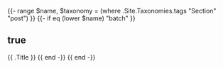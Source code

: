 {{- range $name, $taxonomy = (where .Site.Taxonomies.tags "Section" "post") }}
{{- if eq (lower $name) "batch" }}
## true
{{ .Title }}
{{ end -}}
{{ end -}}